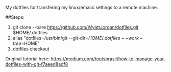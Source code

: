 My dotfiles for transfering my linux/emacs settings to a remote machine.  

##Steps:  
1. git clone --bare https://github.com/WyattJordan/dotfiles.git $HOME/.dotfiles  
2. alias "dotfiles=/usr/bin/git --git-dir=$HOME/.dotfiles --work-tree=$HOME"  
3. dotfiles checkout  

Original tutorial here: https://medium.com/toutsbrasil/how-to-manage-your-dotfiles-with-git-f7aeed8adf8 


